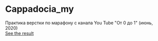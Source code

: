 # Cappadocia_my
Практика верстки по марафону с канала You Tube "От 0 до 1" (июнь, 2020)\
[See the result](https://atata2008.github.io/Cappadocia_my)
